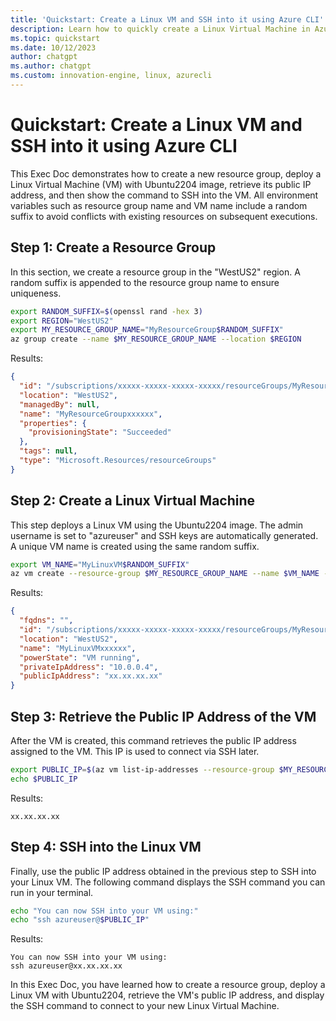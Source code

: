 ```yaml
---
title: 'Quickstart: Create a Linux VM and SSH into it using Azure CLI'
description: Learn how to quickly create a Linux Virtual Machine in Azure and retrieve its public IP address to SSH into the VM using Azure CLI.
ms.topic: quickstart
ms.date: 10/12/2023
author: chatgpt
ms.author: chatgpt
ms.custom: innovation-engine, linux, azurecli
---
```


# Quickstart: Create a Linux VM and SSH into it using Azure CLI

This Exec Doc demonstrates how to create a new resource group, deploy a Linux Virtual Machine (VM) with Ubuntu2204 image, retrieve its public IP address, and then show the command to SSH into the VM. All environment variables such as resource group name and VM name include a random suffix to avoid conflicts with existing resources on subsequent executions.

## Step 1: Create a Resource Group

In this section, we create a resource group in the "WestUS2" region. A random suffix is appended to the resource group name to ensure uniqueness.

```bash
export RANDOM_SUFFIX=$(openssl rand -hex 3)
export REGION="WestUS2"
export MY_RESOURCE_GROUP_NAME="MyResourceGroup$RANDOM_SUFFIX"
az group create --name $MY_RESOURCE_GROUP_NAME --location $REGION
```

Results:

<!-- expected_similarity=0.3 --> 

```JSON
{
  "id": "/subscriptions/xxxxx-xxxxx-xxxxx-xxxxx/resourceGroups/MyResourceGroupxxxxxx",
  "location": "WestUS2",
  "managedBy": null,
  "name": "MyResourceGroupxxxxxx",
  "properties": {
    "provisioningState": "Succeeded"
  },
  "tags": null,
  "type": "Microsoft.Resources/resourceGroups"
}
```

## Step 2: Create a Linux Virtual Machine

This step deploys a Linux VM using the Ubuntu2204 image. The admin username is set to "azureuser" and SSH keys are automatically generated. A unique VM name is created using the same random suffix.

```bash
export VM_NAME="MyLinuxVM$RANDOM_SUFFIX"
az vm create --resource-group $MY_RESOURCE_GROUP_NAME --name $VM_NAME --image Ubuntu2204 --admin-username azureuser --generate-ssh-keys
```

Results:

<!-- expected_similarity=0.3 --> 

```JSON
{
  "fqdns": "",
  "id": "/subscriptions/xxxxx-xxxxx-xxxxx-xxxxx/resourceGroups/MyResourceGroupxxxxxx/providers/Microsoft.Compute/virtualMachines/MyLinuxVMxxxxxx",
  "location": "WestUS2",
  "name": "MyLinuxVMxxxxxx",
  "powerState": "VM running",
  "privateIpAddress": "10.0.0.4",
  "publicIpAddress": "xx.xx.xx.xx"
}
```

## Step 3: Retrieve the Public IP Address of the VM

After the VM is created, this command retrieves the public IP address assigned to the VM. This IP is used to connect via SSH later.

```bash
export PUBLIC_IP=$(az vm list-ip-addresses --resource-group $MY_RESOURCE_GROUP_NAME --name $VM_NAME --query "[].virtualMachine.network.publicIpAddresses[*].ipAddress" -o tsv)
echo $PUBLIC_IP
```

Results:

<!-- expected_similarity=0.3 --> 

```text
xx.xx.xx.xx
```

## Step 4: SSH into the Linux VM

Finally, use the public IP address obtained in the previous step to SSH into your Linux VM. The following command displays the SSH command you can run in your terminal.

```bash
echo "You can now SSH into your VM using:"
echo "ssh azureuser@$PUBLIC_IP"
```

Results:

<!-- expected_similarity=0.3 --> 

```text
You can now SSH into your VM using:
ssh azureuser@xx.xx.xx.xx
```

In this Exec Doc, you have learned how to create a resource group, deploy a Linux VM with Ubuntu2204, retrieve the VM's public IP address, and display the SSH command to connect to your new Linux Virtual Machine.